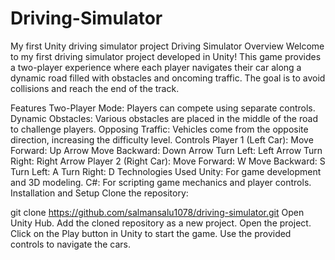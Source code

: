 # Driving-Simulator
My first Unity driving simulator project
Driving Simulator
Overview
Welcome to my first driving simulator project developed in Unity! This game provides a two-player experience where each player navigates their car along a dynamic road filled with obstacles and oncoming traffic. The goal is to avoid collisions and reach the end of the track.

Features
Two-Player Mode: Players can compete using separate controls.
Dynamic Obstacles: Various obstacles are placed in the middle of the road to challenge players.
Opposing Traffic: Vehicles come from the opposite direction, increasing the difficulty level.
Controls
Player 1 (Left Car):
Move Forward: Up Arrow
Move Backward: Down Arrow
Turn Left: Left Arrow
Turn Right: Right Arrow
Player 2 (Right Car):
Move Forward: W
Move Backward: S
Turn Left: A
Turn Right: D
Technologies Used
Unity: For game development and 3D modeling.
C#: For scripting game mechanics and player controls.
Installation and Setup
Clone the repository:

git clone https://github.com/salmansalu1078/driving-simulator.git
Open Unity Hub.
Add the cloned repository as a new project.
Open the project.
Click on the Play button in Unity to start the game.
Use the provided controls to navigate the cars.


